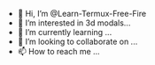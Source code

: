 - 👋 Hi, I’m @Learn-Termux-Free-Fire
- 👀 I’m interested in 3d modals...
- 🌱 I’m currently learning ...
- 💞️ I’m looking to collaborate on ...
- 📫 How to reach me ...

<!---
Learn-Termux-Free-Fire/Learn-Termux-Free-Fire is a ✨ special ✨ repository because its `README.md` (this file) appears on your GitHub profile.
You can click the Preview link to take a look at your changes.
--->
